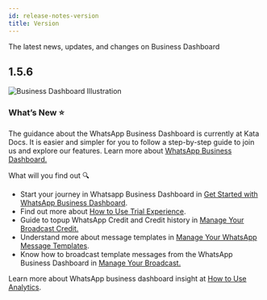 ```yaml
---
id: release-notes-version
title: Version
---
```


The latest news, updates, and changes on Business Dashboard

## 1.5.6

![Business Dashboard Illustration](/assets/images/products/business-dashboard/release-notes/business-dashboard-illustration.png)

### What’s New ⭐️

The guidance about the WhatsApp Business Dashboard is currently at Kata Docs. It is easier and simpler for you to follow a step-by-step guide to join us and explore our features. Learn more about [WhatsApp Business Dashboard.](/business-dashboard/introduction)

What will you find out 🔍

-   Start your journey in Whatsapp Business Dashboard in [Get Started with WhatsApp Business Dashboard](/business-dashboard/get-started).
-   Find out more about [How to Use Trial Experience](/business-dashboard/how-to-use-trial).
-   Guide to topup WhatsApp Credit and Credit history in [Manage Your Broadcast Credit.](/business-dashboard/manage-wa-credit)
-   Understand more about message templates in [Manage Your WhatsApp Message Templates](/business-dashboard/whatsapp-message-templates).
-   Know how to broadcast template messages from the WhatsApp Business Dashboard in [Manage Your Broadcast.](/business-dashboard/manage-broadcast)

Learn more about WhatsApp business dashboard insight at [How to Use Analytics](/business-dashboard/use-analytics).
